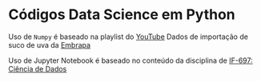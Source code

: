# Códigos Data Science em Python

Uso de `Numpy` é baseado na playlist do [YouTube](https://www.youtube.com/watch?reload=9&v=HkwX0gB7ZRM&index=2&list=PLxTkH01AauxQclbgvSYLbf3Aya80cKOqa)
Dados de importação de suco de uva da [Embrapa](http://vitibrasil.cnpuv.embrapa.br/index.php?ano=&opcao=opt_05&sopcao=sopt_04&ano_atual=1970)

Uso de Jupyter Notebook é baseado no conteúdo da disciplina de [IF-697: Ciência de Dados](https://profluciano.github.io/cd/pages/slides.html)
